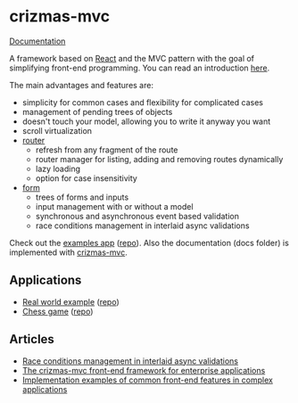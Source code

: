# crizmas-mvc

[Documentation](https://raulsebastianmihaila.github.io/crizmas-mvc-docs)

A framework based on [React](https://www.npmjs.com/package/react) and the MVC pattern with the goal of simplifying front-end programming. You can read an introduction [here](https://raulsebastianmihaila.github.io/crizmas-mvc-docs/introduction).

The main advantages and features are:  
- simplicity for common cases and flexibility for complicated cases  
- management of pending trees of objects  
- doesn't touch your model, allowing you to write it anyway you want
- scroll virtualization
- [router](https://www.npmjs.com/package/crizmas-router)
  - refresh from any fragment of the route
  - router manager for listing, adding and removing routes dynamically
  - lazy loading
  - option for case insensitivity
- [form](https://www.npmjs.com/package/crizmas-form)
  - trees of forms and inputs
  - input management with or without a model
  - synchronous and asynchronous event based validation
  - race conditions management in interlaid async validations

Check out the [examples app](https://raulsebastianmihaila.github.io/crizmas-mvc-examples/) ([repo](https://github.com/raulsebastianmihaila/crizmas-mvc-examples)). Also the documentation (docs folder)
is implemented with [crizmas-mvc](https://www.npmjs.com/package/crizmas-mvc).

## Applications

- [Real world example](https://raulsebastianmihaila.github.io/crizmas-mvc-realworld-site/) ([repo](https://github.com/raulsebastianmihaila/crizmas-mvc-realworld))
- [Chess game](https://raulsebastianmihaila.github.io/chess/) ([repo](https://github.com/raulsebastianmihaila/chess-src))

## Articles

- [Race conditions management in interlaid async validations](https://medium.com/@raul.mihaila/crizmas-status-update-and-the-form-interlaid-asynchronous-validations-4abf167a54bb)
- [The crizmas-mvc front-end framework for enterprise applications](https://dev.to/raulsebastianmihaila/the-crizmas-mvc-front-end-framework-for-enterprise-applications-hjd)
- [Implementation examples of common front-end features in complex applications](https://dev.to/raulsebastianmihaila/implementation-examples-of-common-front-end-features-in-complex-applications-6hh)
